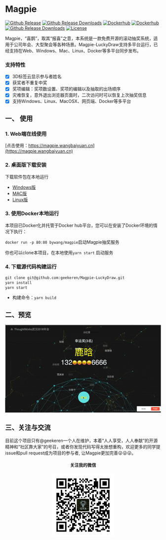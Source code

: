 # Magpie

[![Github Release](https://img.shields.io/github/release/geekeren/Magpie-LuckyDraw.svg)](https://github.com/geekeren/Magpie-LuckyDraw/releases)
[![Github Release Downloads](https://img.shields.io/github/downloads/geekeren/Magpie-LuckyDraw/total.svg)](https://github.com/geekeren/Magpie-LuckyDraw/releases)
[![Dockerhub](https://img.shields.io/docker/automated/bywang/magpie.svg)](https://hub.docker.com/r/bywang/magpie/)
[![Dockerhub](https://img.shields.io/docker/build/bywang/magpie.svg)](https://hub.docker.com/r/bywang/magpie/)
[![Github Release Downloads](https://img.shields.io/badge/Platforms-win%7Cmac%7Clinux%7Cdocker%7Cweb-red.svg)](https://github.com/geekeren/Magpie-LuckyDraw/releases)
[![License](https://img.shields.io/github/license/geekeren/Magpie-LuckyDraw.svg)](https://github.com/geekeren/Magpie-LuckyDraw/blob/master/LICENSE)

Magpie，“喜鹊”，取其“报喜”之意，本系统是一款免费开源的滚动抽奖系统，适用于公司年会、大型聚会等各种场景。Magpie-LuckyDraw支持多平台运行，已经支持在Web、Windows、Mac、Linux、Docker等多平台同步发布。

### 支持特性

- [x] 3D标签云显示参与者姓名
- [x] 获奖者不重复中奖
- [x] 奖项编辑：奖项数设置、奖项的编辑以及抽取的出场顺序
- [x] 灾难恢复，意外退出浏览器页面时，二次访问时可以恢复上次抽奖信息
- [x] 支持Windows、Linux、MacOSX、网页端、Docker等多平台

## 一、 使用

### 1. Web端在线使用

[点击使用：https://magpie.wangbaiyuan.cn](https://magpie.wangbaiyuan.cn)

### 2. 桌面版下载安装

下载软件包在本地运行
- [Windows版](https://github.com/geekeren/Magpie-LuckyDraw/releases)
- [MAC版](https://github.com/geekeren/Magpie-LuckyDraw/releases)
- [Linux版](https://github.com/geekeren/Magpie-LuckyDraw/releases)

### 3. 使用Docker本地运行

本项目已Docker化并托管于Docker hub平台，您可以在安装了Docker环境的情况下执行：

`docker run -p 80:80 bywang/magpie`启动Magpie抽奖服务

你也可以clone本项目，在本地使用`yarn start` 启动服务


### 4. 下载源代码构建运行
```
git clone git@github.com:geekeren/Magpie-LuckyDraw.git
yarn install
yarn start
```
- 构建命令：`yarn build`

## 二、预览
![预览](assets/image/drawing.gif)

## 三、关注与交流

目前这个项目只有@geekeren一个人在维护，本着“人人享受，人人奉献”的开源精神和“社区靠大家”的号召，或者你发现代码写得太挫想重构，欢迎更多的同学提issue和pull request成为项目的参与者, 让Magpie更加完善😜😜😜。

<div style="text-align:center">
<h4>关注我的微信<h4>
<img src="./assets/image/mp.jpg" width="200"/> 
</div>
